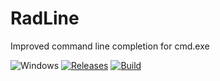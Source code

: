 RadLine
==========

Improved command line completion for cmd.exe

![Windows](https://img.shields.io/badge/platform-Windows-blue.svg)
[![Releases](https://img.shields.io/github/release/RadAd/RadLine.svg)](https://github.com/RadAd/RadLine/releases/latest)
[![Build](https://img.shields.io/appveyor/ci/RadAd/RadLine.svg)](https://ci.appveyor.com/project/RadAd/RadLine)
